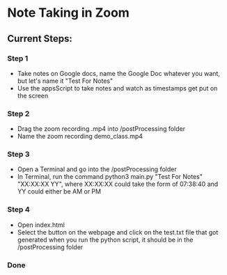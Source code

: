 # Note Taking in Zoom

## Current Steps:

### Step 1
- Take notes on Google docs, name the Google Doc whatever you want, but let's name it "Test For Notes"
- Use the appsScript to take notes and watch as timestamps get put on the screen

### Step 2
- Drag the zoom recording .mp4 into /postProcessing folder
- Name the zoom recording demo_class.mp4

### Step 3
- Open a Terminal and go into the /postProcessing folder
- In Terminal, run the command python3 main.py "Test For Notes" "XX:XX:XX YY", where XX:XX:XX could take the form
of 07:38:40 and YY could either be AM or PM

### Step 4
- Open index.html
- Select the button on the webpage and click on the test.txt file that got generated when you run the
python script, it should be in the /postProcessing folder

### Done
